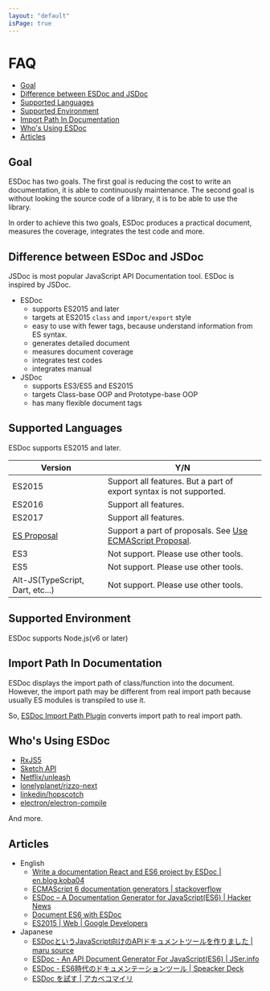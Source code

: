 ```yaml
---
layout: "default"
isPage: true
---
```


# FAQ
- [Goal](#goal)
- [Difference between ESDoc and JSDoc](#difference-between-esdoc-and-jsdoc)
- [Supported Languages](#supported-languages)
- [Supported Environment](#supported-environment)
- [Import Path In Documentation](#import-path-in-documentation)
- [Who's Using ESDoc](#who-s-using-esdoc)
- [Articles](#articles)

## Goal
ESDoc has two goals.
The first goal is reducing the cost to write an documentation, it is able to continuously maintenance.
The second goal is without looking the source code of a library, it is to be able to use the library.

In order to achieve this two goals, ESDoc produces a practical document, measures the coverage, integrates the test code and more.

## Difference between ESDoc and JSDoc
JSDoc is most popular JavaScript API Documentation tool.
ESDoc is inspired by JSDoc.

- ESDoc
  - supports ES2015 and later
  - targets at ES2015 ``class`` and ``import/export`` style
  - easy to use with fewer tags, because understand information from ES syntax.
  - generates detailed document
  - measures document coverage
  - integrates test codes
  - integrates manual
- JSDoc
  - supports ES3/ES5 and ES2015
  - targets Class-base OOP and Prototype-base OOP
  - has many flexible document tags

## Supported Languages
ESDoc supports ES2015 and later.

| Version | Y/N |
| ------- | --- |
| ES2015 | Support all features. But a part of export syntax is not supported. |
| ES2016 | Support all features. |
| ES2017 | Support all features. |
| [ES Proposal](https://github.com/tc39/proposals) | Support a part of proposals. See [Use ECMAScript Proposal](./config.html#use-ecmascript-proposal). |
| ES3 | Not support. Please use other tools. |
| ES5 | Not support. Please use other tools. |
| Alt-JS(TypeScript, Dart, etc...) | Not support. Please use other tools. |

## Supported Environment
ESDoc supports Node.js(v6 or later)

## Import Path In Documentation
ESDoc displays the import path of class/function into the document.
However, the import path may be different from real import path because usually ES modules is transpiled to use it.

So, [ESDoc Import Path Plugin](https://github.com/esdoc/esdoc-importpath-plugin) converts import path to real import path.

## Who's Using ESDoc
- [RxJS5](http://reactivex.io/rxjs/)
- [Sketch API](http://developer.sketchapp.com/reference/api/)
- [Netflix/unleash](https://github.com/Netflix/unleash)
- [lonelyplanet/rizzo-next](https://github.com/lonelyplanet/rizzo-next)
- [linkedin/hopscotch](https://github.com/linkedin/hopscotch/tree/gh72)
- [electron/electron-compile](https://github.com/electron/electron-compile)

And more.

## Articles
- English
  - [Write a documentation React and ES6 project by ESDoc | en.blog.koba04](http://en.blog.koba04.com/2015/06/28/esdoc-documentation-for-react-and-es6/)
  - [ECMAScript 6 documentation generators | stackoverflow](http://stackoverflow.com/questions/27334309/ecmascript-6-documentation-generators)
  - [ESDoc – A Documentation Generator for JavaScript(ES6) | Hacker News](https://news.ycombinator.com/item?id=10002867)
  - [Document ES6 with ESDoc](http://jonathancreamer.com/document-es6-with-esdoc/)
  - [ES2015 | Web | Google Developers](https://developers.google.com/web/shows/ttt/series-2/es2015)
- Japanese
  - [ESDocというJavaScript向けのAPIドキュメントツールを作りました | maru source](http://blog.h13i32maru.jp/entry/2015/05/06/221041)
  - <a href="http://jser.info/2015/05/06/iojs2.0.0-msedge-isomorphic/#esdoc---an-api-document-generator-for-javascript(es6)">ESDoc - An API Document Generator For JavaScript(ES6) | JSer.info</a>
  - [ESDoc - ES6時代のドキュメンテーションツール | Speacker Deck](https://speakerdeck.com/h13i32maru/esdoc-es6shi-dai-falsedokiyumentesiyonturu)
  - [ESDoc を試す | アカベコマイリ](http://akabeko.me/blog/2015/07/esdoc/)

